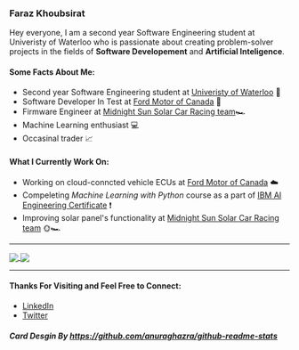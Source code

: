 ### Faraz Khoubsirat

Hey everyone, I am a second year Software Engineering student at Univeristy of Waterloo who is passionate about creating problem-solver projects in the fields of **Software Developement** and **Artificial Inteligence**.

#### Some Facts About Me:
- Second year Software Engineering student at [Univeristy of Waterloo](https://uwaterloo.ca/engineering/) 🏫
- Software Developer In Test at [Ford Motor of Canada](https://www.ford.ca/) 🚗
- Firmware Engineer at [Midnight Sun Solar Car Racing team](https://www.uwmidsun.com/)🏎️
- Machine Learning enthusiast 💻
- Occasinal trader 📈


#### What I Currently Work On:
- Working on cloud-conncted vehicle ECUs at [Ford Motor of Canada](https://www.ford.ca/) ☁️
- Compeleting *Machine Learning with Python* course as a part of [IBM AI Engineering Certificate](https://www.coursera.org/professional-certificates/ai-engineer) ❗
- Improving solar panel's functionality at [Midnight Sun Solar Car Racing team](https://www.uwmidsun.com/) 🌞🏎️

---

<a href="https://github.com/anuraghazra/github-readme-stats">
  <img align="center" src="https://github-readme-stats.vercel.app/api?username=farazkh80&count_private=true&show_icons=true&theme=radical&title_color='#42ddf5'&text_color='#55de4e'&icon_color='#c45a73'" />
</a>
<a href="https://github.com/anuraghazra/convoychat">
  <img align="center" src="https://github-readme-stats.vercel.app/api/top-langs/?username=farazkh80&layout=compact&&langs_count=8&hide=SCSS,PowerShell&theme=radical&title_color='#42ddf5'&text_color='#55de4e'&icon_color='#c45a73')](https://github.com/farazkh80/github-readme-stats" />
</a>
 
 
 ---
 
 #### Thanks For Visiting and Feel Free to Connect:
 - [LinkedIn](https://www.linkedin.com/in/farazkh80/)
 - [Twitter](https://twitter.com/farazkh80)

##### Card Desgin By https://github.com/anuraghazra/github-readme-stats
